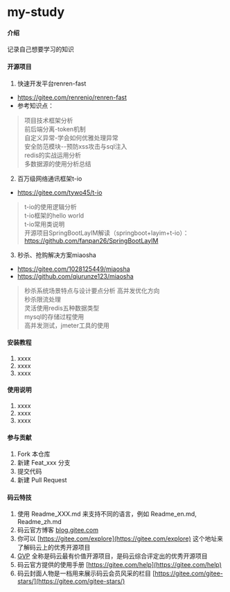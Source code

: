 # my-study

#### 介绍
记录自己想要学习的知识

#### 开源项目
1. 快速开发平台renren-fast
* https://gitee.com/renrenio/renren-fast
* 参考知识点：
> 项目技术框架分析<br>
> 前后端分离-token机制<br>
> 自定义异常-学会如何优雅处理异常<br>
> 安全防范模块--预防xss攻击与sql注入<br>
> redis的实战运用分析<br>
> 多数据源的使用分析总结<br>

2. 百万级网络通讯框架t-io
* https://gitee.com/tywo45/t-io
> t-io的使用逻辑分析<br>
> t-io框架的hello world<br>
> t-io常用类说明<br>
> 开源项目SpringBootLayIM解读（springboot+layim+t-io）：https://github.com/fanpan26/SpringBootLayIM<br>

3. 秒杀、抢购解决方案miaosha
* https://gitee.com/1028125449/miaosha
* https://github.com/qiurunze123/miaosha
> 秒杀系统场景特点与设计要点分析
> 高并发优化方向<br>
> 秒杀限流处理<br>
> 灵活使用redis五种数据类型<br>
> mysql的存储过程使用<br>
> 高并发测试，jmeter工具的使用<br>

#### 安装教程

1. xxxx
2. xxxx
3. xxxx

#### 使用说明

1. xxxx
2. xxxx
3. xxxx

#### 参与贡献

1. Fork 本仓库
2. 新建 Feat_xxx 分支
3. 提交代码
4. 新建 Pull Request


#### 码云特技

1. 使用 Readme\_XXX.md 来支持不同的语言，例如 Readme\_en.md, Readme\_zh.md
2. 码云官方博客 [blog.gitee.com](https://blog.gitee.com)
3. 你可以 [https://gitee.com/explore](https://gitee.com/explore) 这个地址来了解码云上的优秀开源项目
4. [GVP](https://gitee.com/gvp) 全称是码云最有价值开源项目，是码云综合评定出的优秀开源项目
5. 码云官方提供的使用手册 [https://gitee.com/help](https://gitee.com/help)
6. 码云封面人物是一档用来展示码云会员风采的栏目 [https://gitee.com/gitee-stars/](https://gitee.com/gitee-stars/)